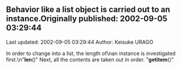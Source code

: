 ## Behavior like a list object is carried out to an instance.Originally published: 2002-09-05 03:29:44 
Last updated: 2002-09-05 03:29:44 
Author: Keisuke URAGO 
 
In order to change into a list, the length of\nan instance is investigated first.\n"__len__()" Next, all the contents are taken out in order. "__getitem__()"